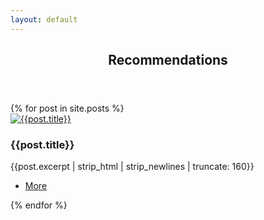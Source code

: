 ```yaml
---
layout: default
---
```


<section>
	<header class="major">
		<h2>Recommendations</h2>
	</header>
	<div class="posts">
      {% for post in site.posts %}
    <article>
        <a href="#" class="image"><img src="{{post.img}}" alt="{{post.title}}" /></a>
        <h3>{{post.title}}</h3>
        <p>{{post.excerpt | strip_html | strip_newlines | truncate: 160}}</p>
			<ul class="actions">
				<li><a href="{{post.url | prepend: site.baseurl }}" class="button">More</a></li>
      </ul>
		</article>
        {% endfor %}
	</div>
</section>
